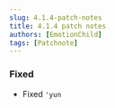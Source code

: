 ```yaml
---
slug: 4.1.4-patch-notes
title: 4.1.4 patch notes
authors: [EmotionChild]
tags: [Patchnote]
---
```


### Fixed

- Fixed `'yun`